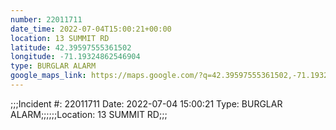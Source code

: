```yaml
---
number: 22011711
date_time: 2022-07-04T15:00:21+00:00
location: 13 SUMMIT RD
latitude: 42.39597555361502
longitude: -71.19324862546904
type: BURGLAR ALARM
google_maps_link: https://maps.google.com/?q=42.39597555361502,-71.19324862546904
---
```


;;;Incident #: 22011711   Date: 2022-07-04 15:00:21    Type: BURGLAR ALARM;;;;;;Location: 13 SUMMIT RD;;;
